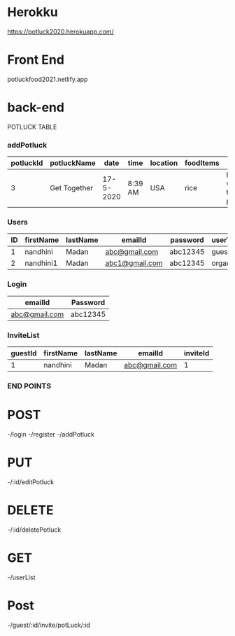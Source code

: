 # Herokku 
https://potluck2020.herokuapp.com/
# Front End 
potluckfood2021.netlify.app

# back-end
 POTLUCK TABLE 


### addPotluck
|potluckId| potluckName | date | time | location | foodItems | notes | userId |
|---------|-------------|------|------|----------|-----------|--------|-------|
|3        | Get Together| 17-5-2020| 8:39 AM | USA | rice | hi welcome to potluck | 1|

### Users
|ID| firstName | lastName | emailId |password | userType|
|--|----------|---------|---------|-----------|----------|
|1|nandhini | Madan|abc@gmail.com |abc12345|guest|
|2|nandhini1|Madan|abc1@gmail.com|abc12345|organizer|
    
### Login 
| emailId  |Password |
| ------------- | ------------- |
|abc@gmail.com  | abc12345 |


### InviteList 
|guestId | firstName | lastName | emailId | inviteId |
|--------|-----------|----------|----------|----------|
|1 | nandhini | Madan | abc@gmail.com | 1|

### END POINTS

# POST
-/login
-/register
-/addPotluck
# PUT
-/:id/editPotluck
# DELETE
-/:id/deletePotluck
# GET
-/userList
# Post
-/guest/:id/invite/potLuck/:id
